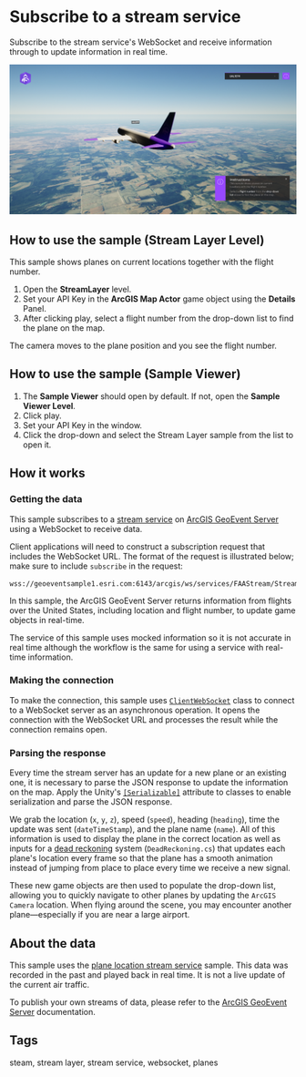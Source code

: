 # Subscribe to a stream service

Subscribe to the stream service's WebSocket and receive information through to update information in real time.

![Stream layer](StreamLayer.png)

## How to use the sample (Stream Layer Level)

This sample shows planes on current locations together with the flight number.

1. Open the **StreamLayer** level.
2. Set your API Key in the **ArcGIS Map Actor** game object using the **Details** Panel.
3. After clicking play, select a flight number from the drop-down list to find the plane on the map.

The camera moves to the plane position and you see the flight number.

## How to use the sample (Sample Viewer)

1. The **Sample Viewer** should open by default. If not, open the **Sample Viewer Level**.
2. Click play.
3. Set your API Key in the window.
4. Click the drop-down and select the Stream Layer sample from the list to open it.

## How it works

### Getting the data

This sample subscribes to a [stream service](https://enterprise.arcgis.com/en/geoevent/latest/disseminate-and-notify/stream-services.htm) on [ArcGIS GeoEvent Server](https://enterprise.arcgis.com/en/geoevent/latest/get-started/what-is-arcgis-geoevent-server.htm) using a WebSocket to receive data. 

Client applications will need to construct a subscription request that includes the WebSocket URL. The format of the request is illustrated below; make sure to include `subscribe` in the request:

```text
wss://geoeventsample1.esri.com:6143/arcgis/ws/services/FAAStream/StreamServer/subscribe
```

In this sample, the ArcGIS GeoEvent Server returns information from flights over the United States, including location and flight number, to update game objects in real-time.

The service of this sample uses mocked information so it is not accurate in real time although the workflow is the same for using a service with real-time information.

### Making the connection

To make the connection, this sample uses [`ClientWebSocket`](https://learn.microsoft.com/dotnet/api/system.net.websockets.clientwebsocket) class to connect to a WebSocket server as an asynchronous operation. It opens the connection with the WebSocket URL and processes the result while the connection remains open.

### Parsing the response

Every time the stream server has an update for a new plane or an existing one, it is necessary to parse the JSON response to update the information on the map. Apply the Unity's [`[Serializable]`](https://docs.unity3d.com/ScriptReference/Serializable.html) attribute to classes to enable serialization and parse the JSON response.

We grab the location (`x`, `y`, `z`), speed (`speed`), heading (`heading`), time the update was sent (`dateTimeStamp`), and the plane name (`name`). All of this information is used to display the plane in the correct location as well as inputs for a [dead reckoning](https://en.wikipedia.org/wiki/Dead_reckoning) system (`DeadReckoning.cs`) that updates each plane's location every frame so that the plane has a smooth animation instead of jumping from place to place every time we receive a new signal.

These new game objects are then used to populate the drop-down list, allowing you to quickly navigate to other planes by updating the `ArcGIS Camera` location. When flying around the scene, you may encounter another plane—especially if you are near a large airport.

## About the data

This sample uses the [plane location stream service](https://geoeventsample1.esri.com:6443/arcgis/rest/services/FAAStream/StreamServer) sample. This data was recorded in the past and played back in real time. It is not a live update of the current air traffic. 

To publish your own streams of data, please refer to the [ArcGIS GeoEvent Server](https://enterprise.arcgis.com/en/geoevent/latest/get-started/what-is-arcgis-geoevent-server.htm) documentation.

## Tags

steam, stream layer, stream service, websocket, planes

